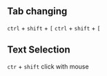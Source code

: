 ## Tab changing
`ctrl` + `shift` + `[`
`ctrl` + `shift` + `[`
## Text Selection
`ctr` + `shift` click with mouse
##
